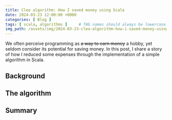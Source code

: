 ```yaml
---
title: Cleo algorithm: How I saved money using Scala
date: 2024-03-23 12:00:00 +0000
categories: [ Blog ]
tags: [ scala, algorithms ]     # TAG names should always be lowercase
img_path: /assets/img/2024-03-23-cleo-algorithm-how-i-saved-money-using-scala/
---
```


We often perceive programming as ~~a way to earn money~~ a hobby, yet seldom consider its potential for saving money. In
this post, I share a story of how I reduced some expenses through the implementation of a simple algorithm in Scala.

## Background

## The algorithm

## Summary

[//]: # (Scastie: https://scastie.scala-lang.org/IkUllIfRShWEKfsQ7uDgoQ)
